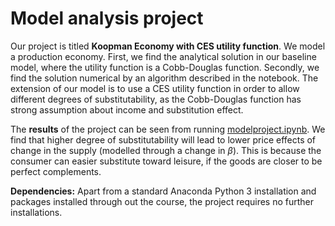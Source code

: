 # Model analysis project

Our project is titled **Koopman Economy with CES utility function**. We model a production economy. First, we find the analytical solution in our baseline model, where the utility function is a Cobb-Douglas function. Secondly, we find the solution numerical by an algorithm described in the notebook. The extension of our model is to use a CES utility function in order to allow different degrees of substitutability, as the Cobb-Douglas function has strong assumption about income and substitution effect. 

The **results** of the project can be seen from running [modelproject.ipynb](modelproject.ipynb). We find that higher degree of substitutability will lead to lower price effects of change in the supply (modelled through a change in $\beta$). This is because the consumer can easier substitute toward leisure, if the goods are closer to be perfect complements. 

**Dependencies:** Apart from a standard Anaconda Python 3 installation and packages installed through out the course, the project requires no further installations.
